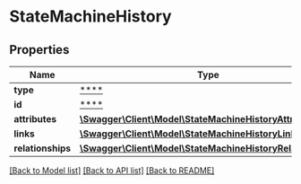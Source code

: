 # StateMachineHistory

## Properties
Name | Type | Description | Notes
------------ | ------------- | ------------- | -------------
**type** | [****](.md) |  | [optional] 
**id** | [****](.md) |  | [optional] 
**attributes** | [**\Swagger\Client\Model\StateMachineHistoryAttributes**](StateMachineHistoryAttributes.md) |  | [optional] 
**links** | [**\Swagger\Client\Model\StateMachineHistoryLinks**](StateMachineHistoryLinks.md) |  | [optional] 
**relationships** | [**\Swagger\Client\Model\StateMachineHistoryRelationships**](StateMachineHistoryRelationships.md) |  | [optional] 

[[Back to Model list]](../../README.md#documentation-for-models) [[Back to API list]](../../README.md#documentation-for-api-endpoints) [[Back to README]](../../README.md)

